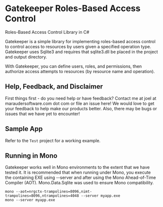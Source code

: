 # Gatekeeper Roles-Based Access Control

Roles-Based Access Control Library in C#

Gatekeeper is a simple library for implementing roles-based access control to control access to resources by users given a specified operation type.  Gatekeeper uses Sqlite3 and requires that sqlite3.dll be placed in the project and output directory.  

With Gatekeeper, you can define users, roles, and permissions, then authorize access attempts to resources (by resource name and operation).

## Help, Feedback, and Disclaimer

First things first - do you need help or have feedback?  Contact me at joel at maraudersoftware.com dot com or file an issue here!  We would love to get your feedback to help make our products better.  Also, there may be bugs or issues that we have yet to encounter!  

## Sample App

Refer to the ```Test``` project for a working example.

## Running in Mono

Gatekeeper works well in Mono environments to the extent that we have tested it. It is recommended that when running under Mono, you execute the containing EXE using --server and after using the Mono Ahead-of-Time Compiler (AOT).  Mono.Data.Sqlite was used to ensure Mono compatibility.
```
mono --aot=nrgctx-trampolines=8096,nimt-trampolines=8096,ntrampolines=4048 --server myapp.exe
mono --server myapp.exe
```